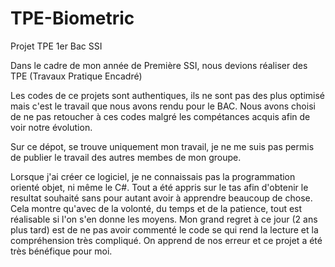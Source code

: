 # TPE-Biometric

Projet TPE 1er Bac SSI 

Dans le cadre de mon année de Première SSI, nous devions réaliser des TPE (Travaux Pratique Encadré)

Les codes de ce projets sont authentiques, ils ne sont pas des plus optimisé mais c'est le travail que nous avons rendu pour le BAC. Nous avons choisi de ne pas retoucher à ces codes malgré les compétances acquis afin de voir notre évolution.

Sur ce dépot, se trouve uniquement mon travail, je ne me suis pas permis de publier le travail des autres membes de mon groupe.

Lorsque j'ai créer ce logiciel, je ne connaissais pas la programmation orienté objet, ni même le C#. Tout a été appris sur le tas afin d'obtenir le resultat souhaité sans pour autant avoir à apprendre beaucoup de chose. Cela montre qu'avec de la volonté, du temps et de la patience, tout est réalisable si l'on s'en donne les moyens.
Mon grand regret à ce jour (2 ans plus tard) est de ne pas avoir commenté le code se qui rend la lecture et la compréhension très compliqué. On apprend de nos erreur et ce projet a été très bénéfique pour moi. 
